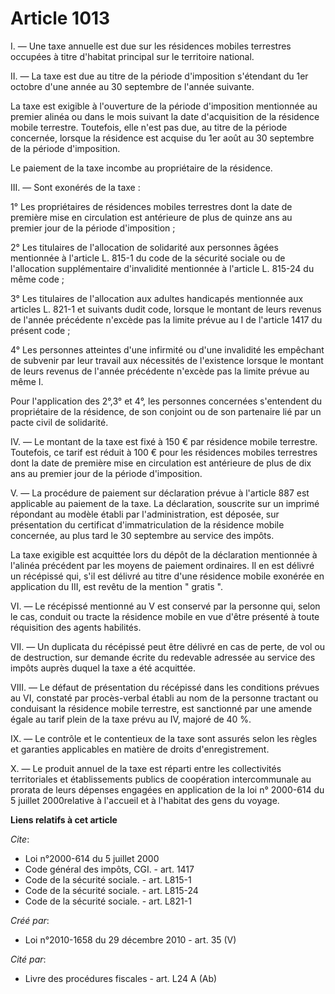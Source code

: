 # Article 1013

I. ― Une taxe annuelle est due sur les résidences mobiles terrestres occupées à titre d'habitat principal sur le territoire
national. 

II. ― La taxe est due au titre de la période d'imposition s'étendant du 1er octobre d'une année au 30 septembre de l'année
suivante. 

La taxe est exigible à l'ouverture de la période d'imposition mentionnée au premier alinéa ou dans le mois suivant la date
d'acquisition de la résidence mobile terrestre. Toutefois, elle n'est pas due, au titre de la période concernée, lorsque la
résidence est acquise du 1er août au 30 septembre de la période d'imposition. 

Le paiement de la taxe incombe au propriétaire de la résidence. 

III. ― Sont exonérés de la taxe : 

1° Les propriétaires de résidences mobiles terrestres dont la date de première mise en circulation est antérieure de plus de
quinze ans au premier jour de la période d'imposition ; 

2° Les titulaires de l'allocation de solidarité aux personnes âgées mentionnée à l'article L. 815-1 du code de la sécurité
sociale ou de l'allocation supplémentaire d'invalidité mentionnée à l'article L. 815-24 du même code ; 

3° Les titulaires de l'allocation aux adultes handicapés mentionnée aux articles L. 821-1 et suivants dudit code, lorsque le
montant de leurs revenus de l'année précédente n'excède pas la limite prévue au I de l'article 1417 du présent code ; 

4° Les personnes atteintes d'une infirmité ou d'une invalidité les empêchant de subvenir par leur travail aux nécessités de
l'existence lorsque le montant de leurs revenus de l'année précédente n'excède pas la limite prévue au même I. 

Pour l'application des 2°,3° et 4°, les personnes concernées s'entendent du propriétaire de la résidence, de son conjoint ou
de son partenaire lié par un pacte civil de solidarité. 

IV. ― Le montant de la taxe est fixé à 150 € par résidence mobile terrestre. Toutefois, ce tarif est réduit à 100 € pour les
résidences mobiles terrestres dont la date de première mise en circulation est antérieure de plus de dix ans au premier jour
de la période d'imposition.

V. ― La procédure de paiement sur déclaration prévue à l'article 887 est applicable au paiement de la taxe. La déclaration,
souscrite sur un imprimé répondant au modèle établi par l'administration, est déposée, sur présentation du certificat
d'immatriculation de la résidence mobile concernée, au plus tard le 30 septembre au service des impôts. 

La taxe exigible est acquittée lors du dépôt de la déclaration mentionnée à l'alinéa précédent par les moyens de paiement
ordinaires. Il en est délivré un récépissé qui, s'il est délivré au titre d'une résidence mobile exonérée en application du
III, est revêtu de la mention " gratis ". 

VI. ― Le récépissé mentionné au V est conservé par la personne qui, selon le cas, conduit ou tracte la résidence mobile en
vue d'être présenté à toute réquisition des agents habilités. 

VII. ― Un duplicata du récépissé peut être délivré en cas de perte, de vol ou de destruction, sur demande écrite du redevable
adressée au service des impôts auprès duquel la taxe a été acquittée. 

VIII. ― Le défaut de présentation du récépissé dans les conditions prévues au VI, constaté par procès-verbal établi au nom de
la personne tractant ou conduisant la résidence mobile terrestre, est sanctionné par une amende égale au tarif plein de la
taxe prévu au IV, majoré de 40 %. 

IX. ― Le contrôle et le contentieux de la taxe sont assurés selon les règles et garanties applicables en matière de droits
d'enregistrement.

X. ― Le produit annuel de la taxe est réparti entre les collectivités territoriales et établissements publics de coopération
intercommunale au prorata de leurs dépenses engagées en application de la loi n° 2000-614 du 5 juillet 2000relative à
l'accueil et à l'habitat des gens du voyage.

**Liens relatifs à cet article**

_Cite_:

  - Loi n°2000-614 du 5 juillet 2000
  - Code général des impôts, CGI. - art. 1417
  - Code de la sécurité sociale. - art. L815-1
  - Code de la sécurité sociale. - art. L815-24
  - Code de la sécurité sociale. - art. L821-1

_Créé par_:

  - Loi n°2010-1658 du 29 décembre 2010 - art. 35 (V)

_Cité par_:

  - Livre des procédures fiscales - art. L24 A (Ab)
